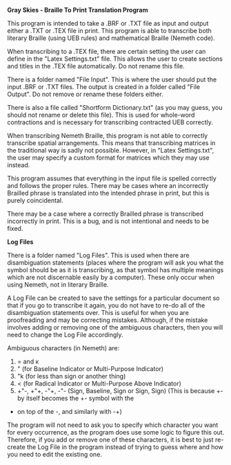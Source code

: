 **Gray Skies  - Braille To Print Translation Program**

This program is intended to take a .BRF or .TXT file as input
and output either a .TXT or .TEX file in print. This program is
able to transcribe both literary Braille (using UEB rules) and
mathematical Braille (Nemeth code).

When transcribing to a .TEX file, there are certain setting the
user can define in the "Latex Settings.txt" file. This allows
the user to create sections and titles in the .TEX file 
automatically. Do not rename this file.

There is a folder named "File Input". This is where the user
should put the input .BRF or .TXT files. The output is 
created in a folder called "File Output". Do not remove or
rename these folders either.

There is also a file called "Shortform Dictionary.txt" (as you
may guess, you should not rename or delete this file). This is
used for whole-word contractions and is necessary for
transcribing contracted UEB correctly.

When transcribing Nemeth Braille, this program is not able to
correctly transcribe spatial arrangements. This means that
transcribing matrices in the traditional way is sadly not
possible. However, in "Latex Settings.txt", the user may specify
a custom format for matrices which they may use instead.

This program assumes that everything in the input file is spelled
correctly and follows the proper rules. There may be cases where
an incorrectly Brailled phrase is translated into the intended
phrase in print, but this is purely coincidental.

There may be a case where a correctly Brailled phrase is 
transcribed incorrectly in print. This is a bug, and is not
intentional and needs to be fixed.

**Log Files**

There is a folder named "Log Files". This is used when there
are disambiguation statements (places where the program will
ask you what the symbol should be as it is transcribing, as
that symbol has multiple meanings which are not discernable
easily by a computer). These only occur when using Nemeth,
not in literary Braille.

A Log File can be created to save the settings for a particular
document so that if you go to transcribe it again, you do not
have to re-do all of the disambiguation statements over. This
is useful for when you are proofreading and may be correcting
mistakes. Although, if the mistake involves adding or removing
one of the ambiguous characters, then you will need to change
the Log File accordingly.

Ambiguous characters (in Nemeth) are:

1. = and κ
2. " (for Baseline Indicator or Multi-Purpose Indicator)
3. "k (for less than sign or another thing)
4. < (for Radical Indicator or Multi-Purpose Above Indicator)
5. +"-, +"+, -"+, -"- (Sign, Baseline, Sign or Sign, Sign)
(This is because +- by itself becomes the +- symbol with the
+ on top of the -, and similarly with -+)

The program will not need to ask you to specify which character
you want for every occurrence, as the program does use some
logic to figure this out. Therefore, if you add or remove one
of these characters, it is best to just re-create the Log File
in the program instead of trying to guess where and how you need
to edit the existing one.
